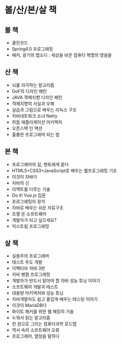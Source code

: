 # 볼/산/본/살 책

## 볼 책
- 클린코드
- Spring4.0 프로그래밍
- 해커, 광기의 랩소디 : 세상을 바꾼 컴퓨터 혁명의 영웅들

## 산 책
- 뇌를 자극하는 알고리즘
- GoF의 디자인 패턴
- JAVA 객체지향 디자인 패턴
- 객체지향의 사실과 오해
- 실습과 그림으로 배우는 리눅스 구조
- 자바네트워크 소녀 Netty
- 하둡 애플리케이션 아키텍처
- 오픈스택 인 액션
- 훌륭한 프로그래머 되는 법

## 본 책
- 프로그래머의 길, 멘토에게 묻다
- HTML5+CSS3+JavaScript로 배우는 웹프로그래밍 기초
- 이것이 자바다
- 자바의 신
- 리액트를 다루는 기술
- Do it! Vue.js 입문
- 프로그래밍의 정석
- 자바로 배우는 쉬운 자료구조
- 조엘 온 소프트웨어
- 개발자가 되고 싶으세요?
- 익스트림 프로그래밍

## 살 책
- 실용주의 프로그래머
- 테스트 주도 개발
- 이펙티브 자바 3판
- 자바 병렬 프로그래밍
- 개발자가 반드시 알아야 할 자바 성능 튜닝 이야기
- 소프트웨어 개발과 테스트
- 대용량 아키텍처와 성능 튜닝
- 자바개발자도 쉽고 즐겁게 배우는 테스팅 이야기
- 이것이 MariaDB다
- 화이트 해커를 위한 웹 해킹의 기술
- 누워서 읽는 알고리즘
- 한 권으로 그리는 컴퓨터과학 로드맵
- 역사 속의 소프트웨어 오류
- 프로그래머, 열정을 말하다